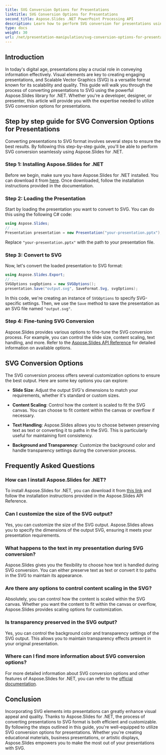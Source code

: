 ```yaml
---
title: SVG Conversion Options for Presentations
linktitle: SVG Conversion Options for Presentations
second_title: Aspose.Slides .NET PowerPoint Processing API
description: Learn how to perform SVG conversion for presentations using Aspose.Slides for .NET. This comprehensive guide covers step-by-step instructions, source code examples, and various SVG conversion options.
type: docs
weight: 30
url: /net/presentation-manipulation/svg-conversion-options-for-presentations/
---
```


## Introduction

In today's digital age, presentations play a crucial role in conveying information effectively. Visual elements are key to creating engaging presentations, and Scalable Vector Graphics (SVG) is a versatile format known for its scalability and quality. This guide will walk you through the process of converting presentations to SVG using the powerful Aspose.Slides library for .NET. Whether you're a developer, designer, or presenter, this article will provide you with the expertise needed to utilize SVG conversion options for presentations.

## Step by step guide for SVG Conversion Options for Presentations

Converting presentations to SVG format involves several steps to ensure the best results. By following this step-by-step guide, you'll be able to perform SVG conversion seamlessly using Aspose.Slides for .NET.

### Step 1: Installing Aspose.Slides for .NET

Before we begin, make sure you have Aspose.Slides for .NET installed. You can download it from [here](https://releases.aspose.com/slides/net/). Once downloaded, follow the installation instructions provided in the documentation.

### Step 2: Loading the Presentation

Start by loading the presentation you want to convert to SVG. You can do this using the following C# code:

```csharp
using Aspose.Slides;
// ...
Presentation presentation = new Presentation("your-presentation.pptx");
```

Replace `"your-presentation.pptx"` with the path to your presentation file.

### Step 3: Convert to SVG

Now, let's convert the loaded presentation to SVG format:

```csharp
using Aspose.Slides.Export;
// ...
SVGOptions svgOptions = new SVGOptions();
presentation.Save("output.svg", SaveFormat.Svg, svgOptions);
```

In this code, we're creating an instance of `SVGOptions` to specify SVG-specific settings. Then, we use the `Save` method to save the presentation as an SVG file named `"output.svg"`.

### Step 4: Fine-tuning SVG Conversion

Aspose.Slides provides various options to fine-tune the SVG conversion process. For example, you can control the slide size, content scaling, text handling, and more. Refer to the [Aspose.Slides API Reference](https://reference.aspose.com/slides/net/) for detailed information on available options.

## SVG Conversion Options

The SVG conversion process offers several customization options to ensure the best output. Here are some key options you can explore:

- **Slide Size**: Adjust the output SVG's dimensions to match your requirements, whether it's standard or custom sizes.

- **Content Scaling**: Control how the content is scaled to fit the SVG canvas. You can choose to fit content within the canvas or overflow if necessary.

- **Text Handling**: Aspose.Slides allows you to choose between preserving text as text or converting it to paths in the SVG. This is particularly useful for maintaining font consistency.

- **Background and Transparency**: Customize the background color and handle transparency settings during the conversion process.

## Frequently Asked Questions

### How can I install Aspose.Slides for .NET?

To install Aspose.Slides for .NET, you can download it from [this link](https://releases.aspose.com/slides/net/) and follow the installation instructions provided in the Aspose.Slides API Reference.

### Can I customize the size of the SVG output?

Yes, you can customize the size of the SVG output. Aspose.Slides allows you to specify the dimensions of the output SVG, ensuring it meets your presentation requirements.

### What happens to the text in my presentation during SVG conversion?

Aspose.Slides gives you the flexibility to choose how text is handled during SVG conversion. You can either preserve text as text or convert it to paths in the SVG to maintain its appearance.

### Are there any options to control content scaling in the SVG?

Absolutely, you can control how the content is scaled within the SVG canvas. Whether you want the content to fit within the canvas or overflow, Aspose.Slides provides scaling options for customization.

### Is transparency preserved in the SVG output?

Yes, you can control the background color and transparency settings of the SVG output. This allows you to maintain transparency effects present in your original presentation.

### Where can I find more information about SVG conversion options?

For more detailed information about SVG conversion options and other features of Aspose.Slides for .NET, you can refer to the [official documentation](https://reference.aspose.com/slides/net/).

## Conclusion

Incorporating SVG elements into presentations can greatly enhance visual appeal and quality. Thanks to Aspose.Slides for .NET, the process of converting presentations to SVG format is both efficient and customizable. By following the steps outlined in this guide, you're well-equipped to utilize SVG conversion options for presentations. Whether you're creating educational materials, business presentations, or artistic displays, Aspose.Slides empowers you to make the most out of your presentations with SVG.
